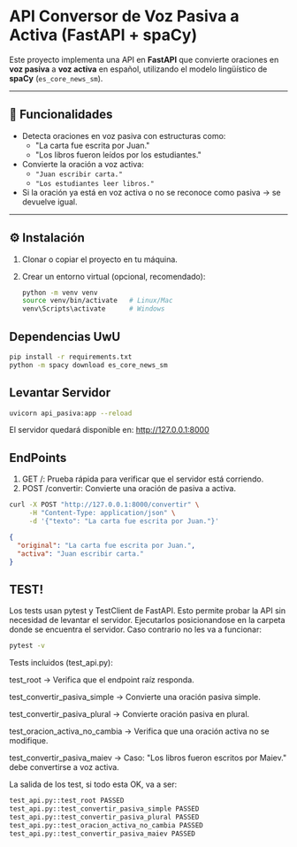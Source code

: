 # API Conversor de Voz Pasiva a Activa (FastAPI + spaCy)

Este proyecto implementa una API en **FastAPI** que convierte oraciones en **voz pasiva** a **voz activa** en español, utilizando el modelo lingüístico de **spaCy** (`es_core_news_sm`).

---

## 📌 Funcionalidades
- Detecta oraciones en voz pasiva con estructuras como:
  - "La carta fue escrita por Juan."
  - "Los libros fueron leídos por los estudiantes."
- Convierte la oración a voz activa:
  - `"Juan escribir carta."`
  - `"Los estudiantes leer libros."`
- Si la oración ya está en voz activa o no se reconoce como pasiva → se devuelve igual.

---

## ⚙️ Instalación

1. Clonar o copiar el proyecto en tu máquina.
2. Crear un entorno virtual (opcional, recomendado):

   ```bash
   python -m venv venv
   source venv/bin/activate   # Linux/Mac
   venv\Scripts\activate      # Windows
    ```
## Dependencias UwU
   ```bash
   pip install -r requirements.txt
   python -m spacy download es_core_news_sm
```
## Levantar Servidor
```bash
uvicorn api_pasiva:app --reload
```
El servidor quedará disponible en: http://127.0.0.1:8000

## EndPoints
1. GET /: Prueba rápida para verificar que el servidor está corriendo.
2. POST /convertir: Convierte una oración de pasiva a activa.

```bash
curl -X POST "http://127.0.0.1:8000/convertir" \
     -H "Content-Type: application/json" \
     -d '{"texto": "La carta fue escrita por Juan."}'
```
```json
{
  "original": "La carta fue escrita por Juan.",
  "activa": "Juan escribir carta."
}
```
## TEST!
Los tests usan pytest y TestClient de FastAPI.
Esto permite probar la API sin necesidad de levantar el servidor.
Ejecutarlos posicionandose en la carpeta donde se encuentra el servidor. Caso contrario no les va a funcionar:
```bash
pytest -v
```
Tests incluidos (test_api.py):

test_root → Verifica que el endpoint raíz responda.

test_convertir_pasiva_simple → Convierte una oración pasiva simple.

test_convertir_pasiva_plural → Convierte oración pasiva en plural.

test_oracion_activa_no_cambia → Verifica que una oración activa no se modifique.

test_convertir_pasiva_maiev → Caso: "Los libros fueron escritos por Maiev." debe convertirse a voz activa.

La salida de los test, si todo esta OK, va a ser:
```bash
test_api.py::test_root PASSED
test_api.py::test_convertir_pasiva_simple PASSED
test_api.py::test_convertir_pasiva_plural PASSED
test_api.py::test_oracion_activa_no_cambia PASSED
test_api.py::test_convertir_pasiva_maiev PASSED
